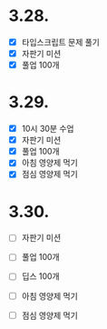 # 3.28.

- [x] 타입스크립트 문제 풀기
- [x] 자판기 미션
- [x] 풀업 100개

# 3.29.

- [x] 10시 30분 수업
- [x] 자판기 미션
- [x] 풀업 100개
- [x] 아침 영양제 먹기
- [x] 점심 영양제 먹기

# 3.30.

- [ ] 자판기 미션
- [ ] 풀업 100개
- [ ] 딥스 100개
- [ ] 아침 영양제 먹기
- [ ] 점심 영양제 먹기

